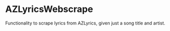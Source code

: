# AZLyricsWebscrape

Functionality to scrape lyrics from AZLyrics, given just a song title and artist.
